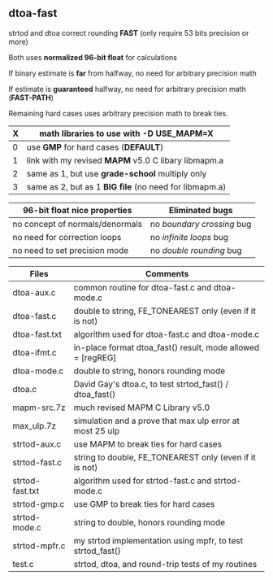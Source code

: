 ## dtoa-fast		
strtod and dtoa correct rounding **FAST** (only require 53 bits precision or more)

Both uses **normalized 96-bit float** for calculations		

If binary estimate is **far** from halfway, no need for arbitrary precision math		

If estimate is **guaranteed** halfway, no need for arbitrary precision math (**FAST-PATH**)

Remaining hard cases uses arbitrary precision math to break ties.		
		
| X | math libraries to use with -D USE_MAPM=X                     |		
|---| -------------------------------------------------------------|
| 0 | use **GMP** for hard cases (**DEFAULT**)                     |		
| 1 | link with my revised **MAPM** v5.0 C libary libmapm.a        |		
| 2 | same as 1, but use **grade-school** multiply only            |		
| 3 | same as 2, but as 1 **BIG file** (no need for libmapm.a)     |		
			
		
| 96-bit float nice properties    | Eliminated bugs |		
| ----------------------------    | --------------- |		
| no concept of normals/denormals | no *boundary crossing* bug |		
| no need for correction loops    | no *infinite loops* bug    |		
| no need to set precision mode   | no *double rounding* bug   |		
		
| Files           | Comments |		
| -----           | -------- |		
| dtoa-aux.c      | common routine for dtoa-fast.c and dtoa-mode.c              |		
| dtoa-fast.c     | double to string, FE_TONEAREST only (even if it is not)     |		
| dtoa-fast.txt   | algorithm used for dtoa-fast.c and dtoa-mode.c              |
| dtoa-ifmt.c     | in-place format dtoa_fast() result, mode allowed = [regREG] |		
| dtoa-mode.c     | double to string, honors rounding mode                      |		
| dtoa.c          | David Gay's dtoa.c, to test strtod_fast() / dtoa_fast()     |		
| mapm-src.7z     | much revised MAPM C Library v5.0                            |		
| max_ulp.7z      | simulation and a prove that max ulp error at most 25 ulp    |
| strtod-aux.c    | use MAPM to break ties for hard cases                       |		
| strtod-fast.c   | string to double, FE_TONEAREST only (even if it is not)     |		
| strtod-fast.txt | algorithm used for strtod-fast.c and strtod-mode.c          |		
| strtod-gmp.c    | use GMP to break ties for hard cases                        |		
| strtod-mode.c   | string to double, honors rounding mode                      |
| strtod-mpfr.c   | my strtod implementation using mpfr, to test strtod_fast()  |
| test.c          | strtod, dtoa, and round-trip tests of my routines           |	
